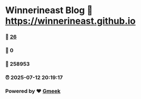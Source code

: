 # Winnerineast Blog :link: https://winnerineast.github.io 
### :page_facing_up: [26](https://winnerineast.github.io/tag.html) 
### :speech_balloon: 0 
### :hibiscus: 258953 
### :alarm_clock: 2025-07-12 20:19:17 
### Powered by :heart: [Gmeek](https://github.com/Meekdai/Gmeek)
